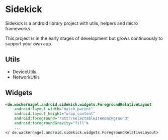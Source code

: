 # Sidekick

Sidekick is a android library project with utils, helpers and micro frameworks.

This project is in the early stages of development but grows continuously to support your own app.

## Utils

* DeviceUtils
* NetworkUtils

## Widgets

```xml
<de.wackernagel.android.sidekick.widgets.ForegroundRelativeLayout 
    android:layout_width="match_parent"
    android:layout_height="wrap_content"
    android:foreground="?attr/selectableItemBackground"
    android:foregroundGravity="fill">
    ...
</ de.wackernagel.android.sidekick.widgets.ForegroundRelativeLayout>
```
